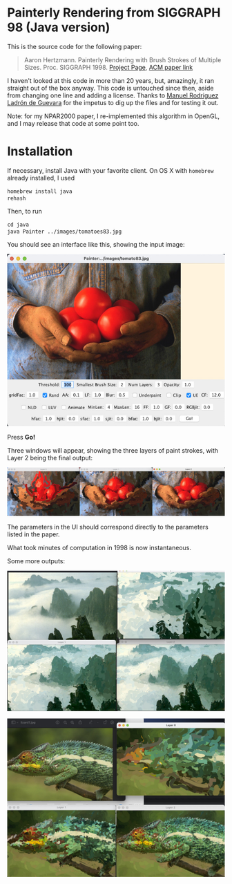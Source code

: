 # Painterly Rendering from SIGGRAPH 98 (Java version)

This is the source code for the following paper:

> Aaron Hertzmann. Painterly Rendering with Brush Strokes of Multiple Sizes. Proc. SIGGRAPH 1998. [Project Page](https://mrl.cs.nyu.edu/publications/painterly98/), [ACM paper link](https://dl.acm.org/doi/10.1145/280814.280951)

I haven't looked at this code in more than 20 years, but, amazingly, it ran straight out of the box anyway.   This code is untouched since then, aside from changing one line and adding a license.  Thanks to [Manuel Rodriguez Ladrón de  Guevara](https://github.com/manuelladron) for the impetus to dig up the files and for testing it out.

Note: for my NPAR2000 paper, I re-implemented this algorithm in OpenGL, and I may release that code at some point too.


# Installation

If necessary, install Java with your favorite client. On OS X with `homebrew` already installed, I used

```
homebrew install java
rehash
```

Then, to run
```
cd java
java Painter ../images/tomatoes83.jpg
```

You should see an interface like this, showing the input image:

![painter UI](images/ui.jpg)

Press **Go!**

Three windows will appear, showing the three layers of paint strokes, with Layer 2 being the final output:

![painter output](images/tomatolayers.jpg)

The parameters in the UI should correspond directly to the parameters listed in the paper.

What took minutes of computation in 1998 is now instantaneous.

Some more outputs:

![HuangShan layers](images/hs-layers.jpg)

![Lizard layers](images/lizardlayers.jpg)
